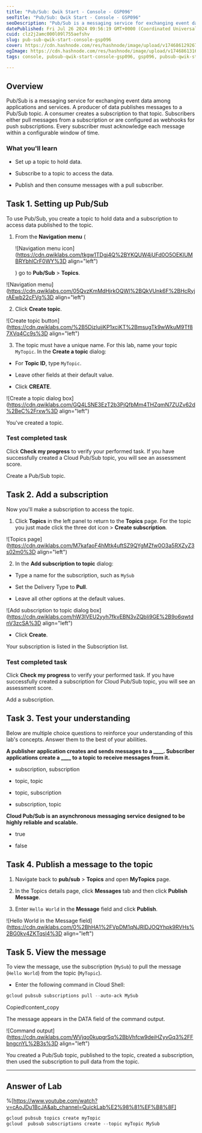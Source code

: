 ```yaml
---
title: "Pub/Sub: Qwik Start - Console - GSP096"
seoTitle: "Pub/Sub: Qwik Start - Console - GSP096"
seoDescription: "Pub/Sub is a messaging service for exchanging event data among applications and services. A producer of data publishes messages to a Pub/Sub topic. A consum"
datePublished: Fri Jul 26 2024 09:56:19 GMT+0000 (Coordinated Universal Time)
cuid: clz2j2amc000l09l755aefshv
slug: pub-sub-qwik-start-console-gsp096
cover: https://cdn.hashnode.com/res/hashnode/image/upload/v1746861292676/b5d1a14b-9e69-4280-8bed-85d82e4e9ee1.png
ogImage: https://cdn.hashnode.com/res/hashnode/image/upload/v1746861316778/be0c8284-8791-43ef-929b-04c435730de6.png
tags: console, pubsub-qwik-start-console-gsp096, gsp096, pubsub-qwik-start-console

---
```


## **Overview**

Pub/Sub is a messaging service for exchanging event data among applications and services. A producer of data publishes messages to a Pub/Sub topic. A consumer creates a subscription to that topic. Subscribers either pull messages from a subscription or are configured as webhooks for push subscriptions. Every subscriber must acknowledge each message within a configurable window of time.

### What you'll learn

* Set up a topic to hold data.
    
* Subscribe to a topic to access the data.
    
* Publish and then consume messages with a pull subscriber.
    

## **Task 1. Setting up Pub/Sub**

To use Pub/Sub, you create a topic to hold data and a subscription to access data published to the topic.

1. From the **Navigation menu** (
    
    ![Navigation menu icon](https://cdn.qwiklabs.com/tkgw1TDgj4Q%2BYKQUW4jUFd0O5OEKlUMBRYbhlCrF0WY%3D align="left")
    
    ) go to **Pub/Sub** &gt; **Topics**.
    

![Navigation menu](https://cdn.qwiklabs.com/05QvzKmMdHjrkOQWl%2BQkVUnk6F%2BHcRyjrAEwb22cFVg%3D align="left")

2. Click **Create topic**.
    

![Create topic button](https://cdn.qwiklabs.com/%2B5DjzluijKP1xciKT%2BmsugTk9wWkuM9Tf87XVq4Cc9s%3D align="left")

3. The topic must have a unique name. For this lab, name your topic `MyTopic`. In the **Create a topic** dialog:
    

* For **Topic ID**, type `MyTopic`.
    
* Leave other fields at their default value.
    
* Click **CREATE**.
    

![Create a topic dialog box](https://cdn.qwiklabs.com/GQ4LSNE3EzT2b3PjQfbMm4THZqmN7ZUZv62d%2BeC%2Frxw%3D align="left")

You've created a topic.

### Test completed task

Click **Check my progress** to verify your performed task. If you have successfully created a Cloud Pub/Sub topic, you will see an assessment score.

Create a Pub/Sub topic.

## **Task 2. Add a subscription**

Now you'll make a subscription to access the topic.

1. Click **Topics** in the left panel to return to the **Topics** page. For the topic you just made click the three dot icon &gt; **Create subscription**.
    

![Topics page](https://cdn.qwiklabs.com/M7kafaoF4hMtk4uftSZ9QYgMZfw0O3a5RXZyZ3s02m0%3D align="left")

2. In the **Add subscription to topic** dialog:
    

* Type a name for the subscription, such as `MySub`
    
* Set the Delivery Type to **Pull**.
    
* Leave all other options at the default values.
    

![Add subscription to topic dialog box](https://cdn.qwiklabs.com/hW3IVEU2yyh7fkvEBN3vZQbli9GE%2B9o6qwtdnV3zcSA%3D align="left")

* Click **Create**.
    

Your subscription is listed in the Subscription list.

### Test completed task

Click **Check my progress** to verify your performed task. If you have successfully created a subscription for Cloud Pub/Sub topic, you will see an assessment score.

Add a subscription.

## **Task 3. Test your understanding**

Below are multiple choice questions to reinforce your understanding of this lab's concepts. Answer them to the best of your abilities.

**A publisher application creates and sends messages to a \_\_\_\_. Subscriber applications create a \_\_\_\_ to a topic to receive messages from it.**

* subscription, subscription
    
* topic, topic
    
* topic, subscription
    
* subscription, topic
    

**Cloud Pub/Sub is an asynchronous messaging service designed to be highly reliable and scalable.**

* true
    
* false
    

## **Task 4. Publish a message to the topic**

1. Navigate back to **pub/sub** &gt; **Topics** and open **MyTopics** page.
    
2. In the Topics details page, click **Messages** tab and then click **Publish Message**.
    
3. Enter `Hello World` in the **Message** field and click **Publish**.
    

![Hello World in the Message field](https://cdn.qwiklabs.com/0%2BhHA1%2FVpDM1qNJRIDJOQYhpk9RVHs%2BG0kv4ZKTqsl4%3D align="left")

## **Task 5. View the message**

To view the message, use the subscription (`MySub`) to pull the message (`Hello World`) from the topic (`MyTopic`).

* Enter the following command in Cloud Shell:
    

```powershell
gcloud pubsub subscriptions pull --auto-ack MySub
```

Copied!content\_copy

The message appears in the DATA field of the command output.

![Command output](https://cdn.qwiklabs.com/WVjqo0kupgrSq%2BbVhfcw9deiHZyvGq3%2FFbngcnYL%2B3s%3D align="left")

You created a Pub/Sub topic, published to the topic, created a subscription, then used the subscription to pull data from the topic.

---

## Answer of Lab

%[https://www.youtube.com/watch?v=cAoJDu1BcJA&ab_channel=QuickLab%E2%98%81%EF%B8%8F] 

```powershell
gcloud pubsub topics create myTopic
gcloud  pubsub subscriptions create --topic myTopic MySub
```